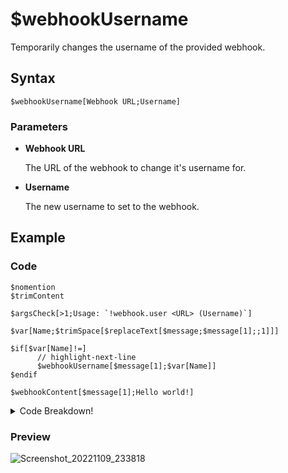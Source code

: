 # $webhookUsername
Temporarily changes the username of the provided webhook.

## Syntax
```
$webhookUsername[Webhook URL;Username]
```

### Parameters
- **Webhook URL**

   The URL of the webhook to change it's username for.
- **Username**

   The new username to set to the webhook.

## Example
### Code
```plain title="!webhook.user"
$nomention
$trimContent

$argsCheck[>1;Usage: `!webhook.user <URL> (Username)`]

$var[Name;$trimSpace[$replaceText[$message;$message[1];;1]]]

$if[$var[Name]!=]
      // highlight-next-line
      $webhookUsername[$message[1];$var[Name]]
$endif

$webhookContent[$message[1];Hello world!]
```

<details>
  <summary>Code Breakdown!</summary>
  <div>

```
$nomention
$trimContent
```
These two functions are used for disabling the default command author mention and removing duplicate spaces from the author's message.

```
$argsCheck[>1;Usage: `!webhook.user <URL> (Username)`]
```
`$argsCheck[]` allows to set a custom words requirement. Here, in this case, it limits the author to supply at least one argument. If the author doesn't provide, then it throws the provided custom error message stated in the 2<sup>nd</sup> argument of `$argsCheck[]` function.

```
$var[Name;$trimSpace[$replaceText[$message;$message[1];;1]]]
```
`$replaceText[]` is used here to exclude the Webhook URL from the author's message and `$trimSpace` is used for removing leading & trailing white-space characters. Then, `$var[]` is used for storing the new username.

```
$if[$var[Name]!=]
      $webhookUsername[$message[1];$var[Name]]
$endif
````
An if condition to check whether the author has provided a new username in the message.
If the user have provided, then `$webhookUsername` function gets executed and changes the webhook username.
Otherwise, the if statement gets ignored.

```
$webhookContent[$message[1];Hello world!]
```
`$webhookUsername[]` is a pair-function i.e it relies on an another function to work properly, you are required to provide a webhook message/embed.
...(Still writing)...
To execute a normal message content webhook, use `$webhookContent[]` function or if you would like an embedded webhook, use `$webhookSend[]` function.

  </div>
</details>

### Preview
![Screenshot_20221109_233818](https://user-images.githubusercontent.com/95774950/200907743-3644a461-7e0c-49a9-89be-02a54a291f13.png)
